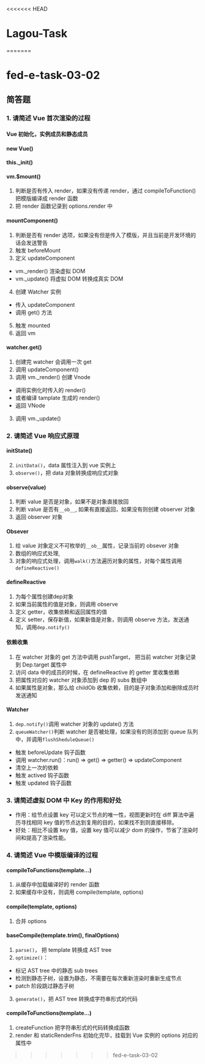 <<<<<<< HEAD
# Lagou-Task
=======
# fed-e-task-03-02
## 简答题
### 1. 请简述 Vue 首次渲染的过程
#### Vue 初始化，实例成员和静态成员
#### new Vue()
#### this._init()
#### vm.$mount()
1. 判断是否有传入 render，如果没有传递 render，通过 compileToFunction() 把模版编译成 render 函数
2. 把 render 函数记录到 options.render 中
#### mountComponent()
1. 判断是否有 render 选项，如果没有但是传入了模版，并且当前是开发环境的话会发送警告
2. 触发 beforeMount 
3. 定义 updateComponent
- vm._render() 渲染虚拟 DOM
- vm._update() 将虚拟 DOM 转换成真实 DOM
4. 创建 Watcher 实例
- 传入 updateComponent
- 调用 get() 方法
5. 触发 mounted
6. 返回 vm
#### watcher.get()
1. 创建完 watcher 会调用一次 get
2. 调用 updateComponent()
3. 调用 vm._render() 创建 Vnode
- 调用实例化时传入的 render()
- 或者编译 tamplate 生成的 render()
- 返回 VNode
3. 调用 vm._update()


### 2. 请简述 Vue 响应式原理
#### initState()
2. `initData()`，data 属性注入到 vue 实例上
3. `observe()`，把 data 对象转换成响应式对象
#### observe(value)
1. 判断 value 是否是对象，如果不是对象直接放回
2. 判断 value 是否有`__ob__`, 如果有直接返回，如果没有则创建 observer 对象
3. 返回 observer 对象
#### Obsever
1. 给 value 对象定义不可枚举的`__ob__`属性，记录当前的 obsever 对象
2. 数组的响应式处理,
3. 对象的响应式处理，调用`walk()`方法遍历对象的属性，对每个属性调用`defineReactive()`
#### defineReactive
1. 为每个属性创建dep对象
2. 如果当前属性的值是对象，则调用 observe
3. 定义 getter，收集依赖和返回属性的值
4. 定义 setter，保存新值，如果新值是对象，则调用 observe 方法，发送通知，调用`dep.notify()`
#### 依赖收集
1. 在 watcher 对象的 get 方法中调用 pushTarget， 把当前 watcher 对象记录到 Dep.target 属性中
2. 访问 data 中的成员的时候，在 defineReactive 的 getter 里收集依赖
3. 把属性对应的 watcher 对象添加到 dep 的 subs 数组中
4. 如果属性是对象，那么给 childOb 收集依赖，目的是子对象添加和删除成员时发送通知
#### Watcher
1. `dep.notify()`调用 watcher 对象的 update() 方法
2. `queueWatcher()`判断 watcher 是否被处理，如果没有的则添加到 queue 队列中，并调用`flushSheduleQueue()`
- 触发 beforeUpdate 钩子函数
- 调用 watcher.run()：run() => get() => getter() => updateComponent
- 清空上一次的依赖
- 触发 actived 钩子函数
- 触发 updated 钩子函数


### 3. 请简述虚拟 DOM 中 Key 的作用和好处
- 作用：给节点设置 key 可以定义节点的唯一性，视图更新时在 diff 算法中遍历寻找相同 key 值的节点达到复用的目的，如果找不到则直接移除。
- 好处：相比不设置 key 值，设置 key 值可以减少 dom 的操作，节省了渲染时间和提高了渲染性能。


### 4. 请简述 Vue 中模版编译的过程
#### compileToFunctions(template...)
1. 从缓存中加载编译好的 render 函数
2. 如果缓存中没有，则调用 compile(template, options)
#### compile(template, options)
1. 合并 options
#### baseCompile(template.trim(), finalOptions)
1. `parse()`， 把 template 转换成 AST tree
2. `optimize()`：
- 标记 AST tree 中的静态 sub trees
- 检测到静态子树，设置为静态，不需要在每次重新渲染时重新生成节点
- patch 阶段跳过静态子树
3. `generate()`，把 AST tree 转换成字符串形式的代码
#### compileToFunctions(template...)
1. createFunction 把字符串形式的代码转换成函数
2. render 和 staticRenderFns 初始化完毕，挂载到 Vue 实例的 options 对应的属性中
>>>>>>> fed-e-task-03-02
